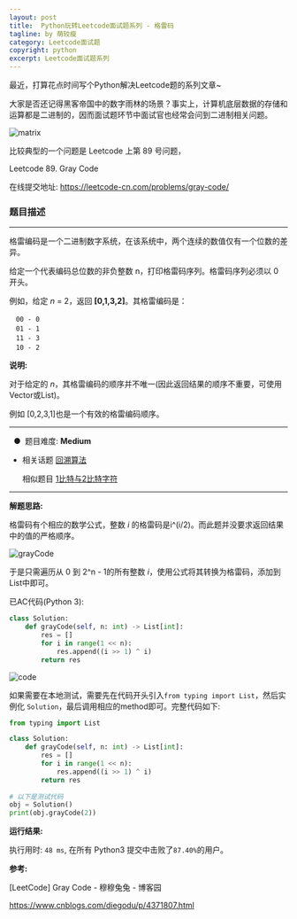```yaml
---
layout: post
title:  Python玩转Leetcode面试题系列 - 格雷码
tagline: by 萌较瘦
category: Leetcode面试题
copyright: python
excerpt: Leetcode面试题系列
---
```


最近，打算花点时间写个Python解决Leetcode题的系列文章~

大家是否还记得黑客帝国中的数字雨林的场景？事实上，计算机底层数据的存储和运算都是二进制的，因而面试题环节中面试官也经常会问到二进制相关问题。

![matrix](https://dev.tencent.com/u/legege007/p/leetcode-pySol/git/raw/master/images/matrix-01.gif)


比较典型的一个问题是 Leetcode 上第 89 号问题，

Leetcode 89. Gray Code

在线提交地址: <https://leetcode-cn.com/problems/gray-code/>
<!--more-->


### 题目描述

------

   格雷编码是一个二进制数字系统，在该系统中，两个连续的数值仅有一个位数的差异。

   给定一个代表编码总位数的非负整数 n，打印格雷码序列。格雷码序列必须以 0 开头。

   例如，给定 *n* = 2，返回 **[0,1,3,2]**。其格雷编码是：
```
　00 - 0
　01 - 1
　11 - 3
　10 - 2
```

 

  **说明:**

   对于给定的 *n*，其格雷编码的顺序并不唯一(因此返回结果的顺序不重要，可使用Vector或List)。

   例如 [0,2,3,1]也是一个有效的格雷编码顺序。

------
&nbsp; ● &nbsp;题目难度:  **Medium**

   - 相关话题 [回溯算法](https://leetcode-cn.com/tag/backtracking)

     相似题目 [1比特与2比特字符](https://leetcode-cn.com/problems/1-bit-and-2-bit-characters)

------



**解题思路:**

格雷码有个相应的数学公式，整数 *i*  的格雷码是i^(i/2)。而此题并没要求返回结果中的值的严格顺序。

![grayCode](https://dev.tencent.com/u/legege007/p/leetcode-pySol/git/raw/master/images/grayCode.png)

于是只需遍历从 0 到 2^n - 1的所有整数 *i*，使用公式将其转换为格雷码，添加到List中即可。



已AC代码(Python 3):

```python
class Solution:
    def grayCode(self, n: int) -> List[int]:
        res = [] 
        for i in range(1 << n): 
            res.append((i >> 1) ^ i) 
        return res
```



![code](https://dev.tencent.com/u/legege007/p/leetcode-pySol/git/raw/master/images/leetcode89-code.JPG)



如果需要在本地测试，需要先在代码开头引入`from typing import List`，然后实例化 `Solution`，最后调用相应的method即可。完整代码如下:

```python
from typing import List

class Solution:
    def grayCode(self, n: int) -> List[int]:
        res = [] 
        for i in range(1 << n): 
            res.append((i >> 1) ^ i) 
        return res
        
# 以下是测试代码
obj = Solution()
print(obj.grayCode(2))
```



**运行结果:**

执行用时: `48 ms`, 在所有 Python3 提交中击败了`87.40%`的用户。


**参考:**

[LeetCode] Gray Code - 穆穆兔兔 - 博客园

https://www.cnblogs.com/diegodu/p/4371807.html
